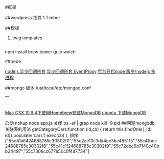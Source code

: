 #框架

##wordpress 插件 
1.Timber

##模板 
1. twig templates


##
npm install
brew
bower
gulp watch

##node


[nodejs 异步回调嵌套](http://blog.fens.me/nodejs-async/)
[异步回调嵌套 EventProxy](http://kb.cnblogs.com/page/121539/)
[后台开启node 服务\nodejs 多进程](https://cnodejs.org/topic/5021c2cff767cc9a51e684e3)

##mongo 版本
/usr/local/etc/mongod.conf

""

## 

[Mac OSX 10.9.4下使用Homebrew安装MongoDB](http://www.inferjay.com/blog/2014/07/18/use-homebrew-install-mongodb-at-the-mac-osx-10.9.4/)
[ubuntu 下装MongoDB](http://docs.mongodb.org/master/tutorial/install-mongodb-on-ubuntu/?_ga=1.142864053.106317460.1438321587)



启动	nohup node app.js
关闭  ps -ef | grep node
			kill -9 pid
##问题mongodb
关联表的用法
	getCategoryCars:function  (id,cb) {
		return this.findOne({_id: id}).populate('cars').exec(cb)
	},
排序
["55c41a6424688785c30302f0","55c2ae10c3da4ee3be485115","55c41bcc24688785c30302f8","55c41c1f24688785c30302f9","55c72dbc9b7140c40bb34497","55c7308cc677e50c0f487734"]